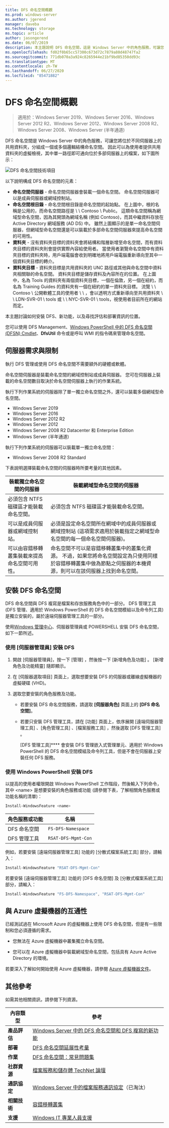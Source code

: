 ```yaml
---
title: DFS 命名空間概觀
ms.prod: windows-server
ms.author: jgerend
manager: daveba
ms.technology: storage
ms.topic: article
author: jasongerend
ms.date: 06/07/2019
description: 本主題說明 DFS 命名空間，這是 Windows Server 中的角色服務，可讓您將位於不同伺服器上的共用資料夾，分組成一個或多個邏輯結構命名空間。
ms.openlocfilehash: fd02f0b65cc57300c673d72c7879a80d48747fa2
ms.sourcegitcommit: 771db070a3a924c8265944e21bf9bd85350dd93c
ms.translationtype: MT
ms.contentlocale: zh-TW
ms.lasthandoff: 06/27/2020
ms.locfileid: "85471882"
---
```

# <a name="dfs-namespaces-overview"></a>DFS 命名空間概觀

> 適用於：Windows Server 2019、Windows Server 2016、Windows Server 2012 R2、Windows Server 2012、Windows Server 2008 R2、Windows Server 2008、Windows Server (半年通道)

DFS 命名空間是 Windows Server 中的角色服務，可讓您將位於不同伺服器上的共用資料夾，分組成一個或多個邏輯結構命名空間。 因此可以為使用者提供共用資料夾的虛擬檢視，其中單一路徑即可通向位於多部伺服器上的檔案，如下圖所示：

![DFS 命名空間技術項目](media/dfs-overview.png)

以下說明構成 DFS 命名空間的元素：

- **命名空間伺服器** - 命名空間伺服器會裝載一個命名空間。 命名空間伺服器可以是成員伺服器或網域控制站。
- **命名空間根目錄** - 命名空間根目錄是命名空間的起始點。 在上圖中，根的名稱是公用的，而命名空間路徑是 \\ \\ Contoso \\ Public。 這類命名空間稱為網域型命名空間，因為其開頭為網域名稱 (例如 Contoso)，而其中繼資料存放在 Active Directory 網域服務 (AD DS) 中。 雖然上圖顯示的是單一命名空間伺服器，但網域型命名空間還是可以裝載於多部命名空間伺服器來提高命名空間的可用性。
- **資料夾** - 沒有資料夾目標的資料夾會將結構和階層新增至命名空間，而有資料夾目標的資料夾則會提供實際內容給使用者。 當使用者瀏覽命名空間中有資料夾目標的資料夾時，用戶端電腦會收到明確地將用戶端電腦重新導向至其中一個資料夾目標的轉介。
- **資料夾目標** - 資料夾目標是共用資料夾的 UNC 路徑或其他與命名空間中資料夾相關聯的命名空間。 資料夾目標是儲存資料及內容所在的位置。 在上圖中，名為 Tools 的資料夾有兩個資料夾目標，一個在倫敦，另一個在紐約，而名為 Training Guides 的資料夾有一個在紐約的單一資料夾目標。 流覽 \\ \\ Contoso \\ 公開軟體工具的使用者 \\ \\ ，會以透明方式重新導向至共用資料夾 \\ \\ LDN-SVR-01 \\ tools 或 \\ \\ NYC-SVR-01 \\ tools，視使用者目前所在的網站而定。

本主題討論如何安裝 DFS、新功能，以及尋找評估和部署資訊的位置。

您可以使用 DFS Management、[Windows PowerShell 中的 DFS 命名空間 (DFSN) Cmdlet](https://docs.microsoft.com/powershell/module/dfsn/?view=win10-ps)、**DfsUtil** 命令或是呼叫 WMI 的指令碼來管理命名空間。

## <a name="server-requirements-and-limits"></a>伺服器需求與限制

執行 DFS 管理或使用 DFS 命名空間不需要額外的硬體或軟體。

命名空間伺服器是裝載命名空間的網域控制站或成員伺服器。 您可在伺服器上裝載的命名空間數目取決於命名空間伺服器上執行的作業系統。

執行下列作業系統的伺服器除了單一獨立命名空間之外，還可以裝載多個網域型命名空間。

- Windows Server 2019
- Windows Server 2016
- Windows Server 2012 R2
- Windows Server 2012
- Windows Server 2008 R2 Datacenter 和 Enterprise Edition
- Windows Server (半年通道)

執行下列作業系統的伺服器可以裝載單一獨立命名空間：

- Windows Server 2008 R2 Standard

下表說明選擇裝載命名空間的伺服器時所要考量的其他因素。

| 裝載獨立命名空間的伺服器 | 裝載網域型命名空間的伺服器 |
| ---                                   |        ---                                |
| 必須包含 NTFS 磁碟區才能裝載命名空間。|必須包含 NTFS 磁碟區才能裝載命名空間。 |
| 可以是成員伺服器或網域控制站。|必須是設定命名空間所在網域中的成員伺服器或網域控制站 (這項需求適用於裝載指定之網域型命名空間的每一個命名空間伺服器)。 |
| 可以由容錯移轉叢集裝載來提高命名空間可用性。|命名空間不可以是容錯移轉叢集中的叢集化資源。 不過，如果您將命名空間設定為只使用同樣於容錯移轉叢集中做為節點之伺服器的本機資源，則可以在該伺服器上找到命名空間。 |

## <a name="installing-dfs-namespaces"></a>安裝 DFS 命名空間

DFS 命名空間與 DFS 複寫是檔案和存放服務角色中的一部分。 DFS 管理工具 (DFS 管理、適用於 Windows PowerShell 的 DFS 命名空間模組以及命令列工具) 是獨立安裝的，屬於遠端伺服器管理工具的一部分。

使用[Windows 管理中心](../../manage/windows-admin-center/understand/windows-admin-center.md)、伺服器管理員或 POWERSHELL 安裝 DFS 命名空間，如下一節所述。

### <a name="to-install-dfs-by-using-server-manager"></a>使用 [伺服器管理員] 安裝 DFS

1. 開啟 [伺服器管理員]，按一下 [管理]  ，然後按一下 [新增角色及功能]  。 [新增角色及功能精靈] 隨即顯示。

2. 在 [伺服器選取項目]  頁面上，選取想要安裝 DFS 的伺服器或離線虛擬機器的虛擬硬碟 (VHD)。

3. 選取您要安裝的角色服務及功能。

    - 若要安裝 DFS 命名空間服務，請選取 **\[伺服器角色\]** 頁面上的 **\[DFS 命名空間\]**。

    - 若要只安裝 DFS 管理工具，請在 [功能]  頁面上，依序展開 [遠端伺服器管理工具]  、[角色管理工具]  、[檔案服務工具]  ，然後選取 [DFS 管理工具]  。

         [DFS 管理工具]**** 會安裝 DFS 管理嵌入式管理單元、適用於 Windows PowerShell 的 DFS 命名空間模組及命令列工具，但是不會在伺服器上安裝任何 DFS 服務。

### <a name="to-install-dfs-by-using-windows-powershell"></a>使用 Windows PowerShell 安裝 DFS

以提高的使用者權限開啟 Windows PowerShell 工作階段，然後輸入下列命令，其中 <name\> 是想要安裝的角色服務或功能 (請參閱下表，了解相關角色服務或功能名稱的清單)：

```PowerShell
Install-WindowsFeature <name>
```

| 角色服務或功能 | 名稱 |
| ----------------------- | ---- |
| DFS 命名空間          | `FS-DFS-Namespace` |
| DFS 管理工具    | `RSAT-DFS-Mgmt-Con` |

例如，若要安裝 [遠端伺服器管理工具] 功能的 [分散式檔案系統工具] 部分，請輸入：

```PowerShell
Install-WindowsFeature "RSAT-DFS-Mgmt-Con"
```

若要安裝 [遠端伺服器管理工具] 功能的 [DFS 命名空間] 及 [分散式檔案系統工具] 部分，請輸入：

```PowerShell
Install-WindowsFeature "FS-DFS-Namespace", "RSAT-DFS-Mgmt-Con"
```

## <a name="interoperability-with-azure-virtual-machines"></a>與 Azure 虛擬機器的互通性

已經測試過在 Microsoft Azure 的虛擬機器上使用 DFS 命名空間，但是有一些限制和您必須遵循的需求。

- 您無法在 Azure 虛擬機器中叢集獨立命名空間。

- 您可以在 Azure 虛擬機器中裝載網域型命名空間，包括具有 Azure Active Directory 的環境。

若要深入了解如何開始使用 Azure 虛擬機器，請參閱 [Azure 虛擬機器文件](https://docs.microsoft.com/azure/virtual-machines/)。

## <a name="additional-references"></a>其他參考

如需其他相關資訊，請參閱下列資源。

| 內容類型        | 參考 |
| ------------------  | ----------------|
| **產品評估** | [Windows Server 中的 DFS 命名空間和 DFS 複寫的新功能](https://technet.microsoft.com/library/dn281957(v=ws.11).aspx) |
| **部署**    | [DFS 命名空間延展性考量](https://blogs.technet.com/b/filecab/archive/2012/08/26/dfs-namespace-scalability-considerations.aspx) |
| **作業**    | [DFS 命名空間：常見問題集](https://technet.microsoft.com/library/ee404780.aspx) |
| **社群資源** | [檔案服務和儲存體 TechNet 論壇](https://social.technet.microsoft.com/forums/winserverfiles/threads/) |
| **通訊協定**        | [Windows Server 中的檔案服務通訊協定](https://msdn.microsoft.com/library/cc239318.aspx)（已淘汰） |
| **相關技術** | [容錯移轉叢集](../../failover-clustering/failover-clustering-overview.md)|
| **支援** | [Windows IT 專業人員支援](https://www.microsoft.com/itpro/windows/support)|
